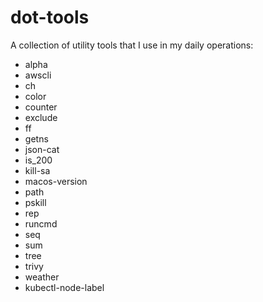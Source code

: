 # dot-tools

A collection of utility tools that I use in my daily operations:

- alpha
- awscli
- ch
- color
- counter
- exclude
- ff
- getns
- json-cat
- is_200
- kill-sa
- macos-version
- path
- pskill
- rep
- runcmd
- seq
- sum
- tree
- trivy
- weather
- kubectl-node-label
